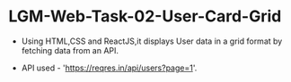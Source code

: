# LGM-Web-Task-02-User-Card-Grid

* Using HTML,CSS and ReactJS,it displays User data in a grid format by fetching data from an API. 

  
* API used - 'https://reqres.in/api/users?page=1'. 
